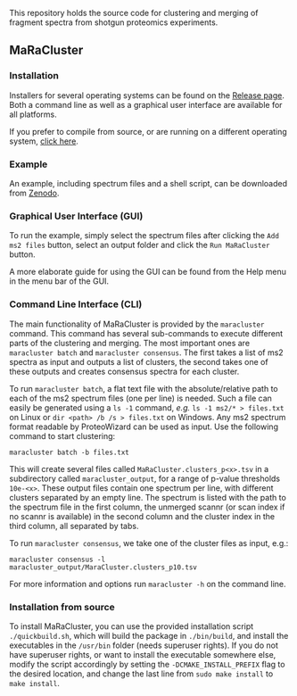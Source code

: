 This repository holds the source code for clustering and merging of fragment spectra from shotgun proteomics experiments.

## MaRaCluster

### Installation

Installers for several operating systems can be found on the [Release page](https://github.com/statisticalbiotechnology/maracluster/releases). Both a command line as well as a graphical user interface are available for all platforms.

If you prefer to compile from source, or are running on a different operating system, [click here](#installation-from-source).

### Example

An example, including spectrum files and a shell script, can be downloaded from [Zenodo](https://zenodo.org/records/15724167/files/maracluster_sample.zip?download=1).

### Graphical User Interface (GUI)

To run the example, simply select the spectrum files after clicking the `Add ms2 files` button, select an output folder and click the `Run MaRaCluster` button.

A more elaborate guide for using the GUI can be found from the Help menu in the menu bar of the GUI.

### Command Line Interface (CLI)

The main functionality of MaRaCluster is provided by the `maracluster` command. This command has several sub-commands to execute different parts of the clustering and merging. The most important ones are `maracluster batch` and `maracluster consensus`. The first takes a list of ms2 spectra as input and outputs a list of clusters, the second takes one of these outputs and creates consensus spectra for each cluster.

To run `maracluster batch`, a flat text file with the absolute/relative path to each of the ms2 spectrum files (one per line) is needed. Such a file can easily be generated using a `ls -1` command, *e.g.* `ls -1 ms2/* > files.txt` on Linux or `dir <path> /b /s > files.txt` on Windows. Any ms2 spectrum format readable by ProteoWizard can be used as input. Use the following command to start clustering:
```
maracluster batch -b files.txt
```
This will create several files called `MaRaCluster.clusters_p<x>.tsv` in a subdirectory called `maracluster_output`, for a range of p-value thresholds `10e-<x>`. These output files contain one spectrum per line, with different clusters separated by an empty line. The spectrum is listed with the path to the spectrum file in the first column, the unmerged scannr (or scan index if no scannr is available) in the second column and the cluster index in the third column, all separated by tabs.

To run `maracluster consensus`, we take one of the cluster files as input, e.g.:
```
maracluster consensus -l maracluster_output/MaraCluster.clusters_p10.tsv
```

For more information and options run `maracluster -h` on the command line.

### Installation from source

To install MaRaCluster, you can use the provided installation script `./quickbuild.sh`, which will build the package in `./bin/build`, and install the executables in the `/usr/bin` folder (needs superuser rights). If you do not have superuser rights, or want to install the executable somewhere else, modify the script accordingly by setting the `-DCMAKE_INSTALL_PREFIX` flag to the desired location, and change the last line from `sudo make install` to `make install`.
